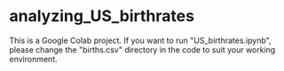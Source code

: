 # analyzing_US_birthrates
This is a Google Colab project. If you want to run "US_birthrates.ipynb", please change the "births.csv" directory in the code to suit your working environment.
